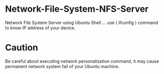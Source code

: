 # Network-File-System-NFS-Server
Network File System Server using Ubuntu Shell ...
use ( ifconfig ) command to know IP address of your device.



# Caution
Be careful about executing network personalization command, it may cause permanent network system fail of your Ubuntu machine.
